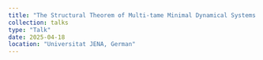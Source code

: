 ```yaml
---
title: "The Structural Theorem of Multi-tame Minimal Dynamical Systems for General groups (Universitat JENA, German)"
collection: talks
type: "Talk"
date: 2025-04-18
location: "Universitat JENA, German"
---
```

